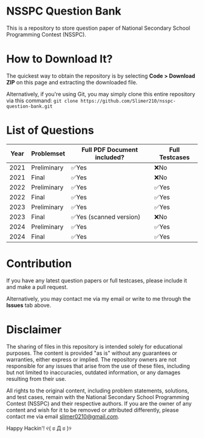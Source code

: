 # NSSPC Question Bank
This is a repository to store question paper of National Secondary School Programming Contest (NSSPC).

# How to Download It?
The quickest way to obtain the repository is by selecting **Code > Download ZIP** on this page and extracting the downloaded file.

Alternatively, if you're using Git, you may simply clone this entire repository via this command: `git clone https://github.com/Slimer210/nsspc-question-bank.git`

# List of Questions
|Year            |Problemset                     |Full PDF Document included?  |Full Testcases               |
|----------------|-------------------------------|-----------------------------|-----------------------------|
|2021            |Preliminary                    |✅Yes                        |❌No                         |
|2021            |Final                          |✅Yes                        |❌No                         |
|2022            |Preliminary                    |✅Yes                        |✅Yes                        |
|2022            |Final                          |✅Yes                        |✅Yes                        |
|2023            |Preliminary                    |✅Yes                        |✅Yes                        |
|2023            |Final                          |✅Yes (scanned version)      |❌No                         |
|2024            |Preliminary                    |✅Yes                        |✅Yes                        |
|2024            |Final                          |✅Yes                        |✅Yes                        |

# Contribution

If you have any latest question papers or full testcases, please include it and make a pull request. 

Alternatively, you may contact me via my email or write to me through the **Issues** tab above.

# Disclaimer

The sharing of files in this repository is intended solely for educational purposes. The content is provided "as is" without any guarantees or warranties, either express or implied. The repository owners are not responsible for any issues that arise from the use of these files, including but not limited to inaccuracies, outdated information, or any damages resulting from their use.

All rights to the original content, including problem statements, solutions, and test cases, remain with the National Secondary School Programming Contest (NSSPC) and their respective authors. If you are the owner of any content and wish for it to be removed or attributed differently, please contact me via email [slimer0210@gmail.com](mailto:slimer0210@gmail.com).

Happy Hackin'! ୧⁠(⁠ ⁠ಠ⁠ ⁠Д⁠ ⁠ಠ⁠ ⁠)⁠୨
